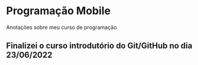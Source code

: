 # Programação Mobile
Anotações sobre meu curso de programação

## Finalizei o curso introdutório do Git/GitHub no dia 23/06/2022
